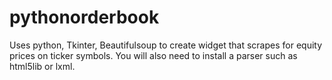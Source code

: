 pythonorderbook
===============

Uses python, Tkinter, Beautifulsoup to create widget that scrapes for equity prices on ticker symbols. You will also need to install a parser such 
as html5lib or lxml.
